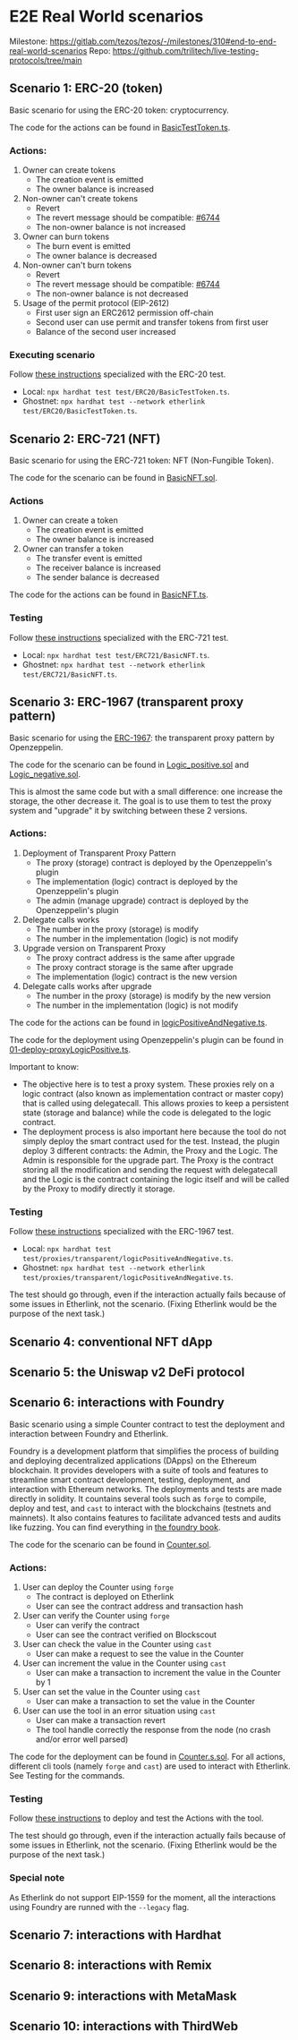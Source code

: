 # E2E Real World scenarios

Milestone: https://gitlab.com/tezos/tezos/-/milestones/310#end-to-end-real-world-scenarios
Repo: https://github.com/trilitech/live-testing-protocols/tree/main

## Scenario 1: ERC-20 (token)

Basic scenario for using the ERC-20 token: cryptocurrency.

The code for the actions can be found in [BasicTestToken.ts](https://github.com/trilitech/live-testing-protocols/blob/main/test/ERC20/BasicTestToken.ts).

### Actions:

 1. Owner can create tokens
    * The creation event is emitted
    * The owner balance is increased
 2. Non-owner can't create tokens
    * Revert
    * The revert message should be compatible: [#6744](https://gitlab.com/tezos/tezos/-/issues/6744)
    * The non-owner balance is not increased
 3. Owner can burn tokens
    * The burn event is emitted
    * The owner balance is decreased
 4. Non-owner can't burn tokens
    * Revert
    * The revert message should be compatible: [#6744](https://gitlab.com/tezos/tezos/-/issues/6744)
    * The non-owner balance is not decreased
 5. Usage of the permit protocol (EIP-2612)
    * First user sign an ERC2612 permission off-chain
    * Second user can use permit and transfer tokens from first user
    * Balance of the second user increased

### Executing scenario

Follow [these instructions](https://github.com/trilitech/live-testing-protocols/tree/main#tests) specialized with the ERC-20 test.
* Local: `npx hardhat test test/ERC20/BasicTestToken.ts`.
* Ghostnet: `npx hardhat test --network etherlink test/ERC20/BasicTestToken.ts`.

## Scenario 2: ERC-721 (NFT)

Basic scenario for using the ERC-721 token: NFT (Non-Fungible Token).

The code for the scenario can be found in [BasicNFT.sol](https://github.com/trilitech/live-testing-protocols/blob/main/contracts/ERC721/BasicNFT.sol).

### Actions

1. Owner can create a token
    * The creation event is emitted
    * The owner balance is increased
2. Owner can transfer a token
    * The transfer event is emitted
    * The receiver balance is increased
    * The sender balance is decreased

The code for the actions can be found in [BasicNFT.ts](https://github.com/trilitech/live-testing-protocols/blob/main/test/ERC721/BasicNFT.ts).

### Testing

Follow [these instructions](https://github.com/trilitech/live-testing-protocols/tree/main#tests) specialized with the ERC-721 test.

* Local: `npx hardhat test test/ERC721/BasicNFT.ts`.
* Ghostnet: `npx hardhat test --network etherlink test/ERC721/BasicNFT.ts`.

## Scenario 3: ERC-1967 (transparent proxy pattern)

Basic scenario for using the [ERC-1967](https://eips.ethereum.org/EIPS/eip-1967): the transparent proxy pattern by Openzeppelin.

The code for the scenario can be found in [Logic_positive.sol](https://github.com/trilitech/live-testing-protocols/blob/main/contracts/proxies/transparent/Logic_positive.sol) and [Logic_negative.sol](https://github.com/trilitech/live-testing-protocols/blob/main/contracts/proxies/transparent/Logic_negative.sol).

This is almost the same code but with a small difference: one increase the storage, the other decrease it. The goal is to use them to test the proxy system and "upgrade" it by switching between these 2 versions.

### Actions:
1. Deployment of Transparent Proxy Pattern
   * The proxy (storage) contract is deployed by the Openzeppelin's plugin
   * The implementation (logic) contract is deployed by the Openzeppelin's plugin
   * The admin (manage upgrade) contract is deployed by the Openzeppelin's plugin
2. Delegate calls works
   * The number in the proxy (storage) is modify
   * The number in the implementation (logic) is not modify
3. Upgrade version on Transparent Proxy
   * The proxy contract address is the same after upgrade
   * The proxy contract storage is the same after upgrade
   * The implementation (logic) contract is the new version
4. Delegate calls works after upgrade
   * The number in the proxy (storage) is modify by the new version
   * The number in the implementation (logic) is not modify

The code for the actions can be found in [logicPositiveAndNegative.ts](https://github.com/trilitech/live-testing-protocols/blob/main/test/proxies/transparent/logicPositiveAndNegative.ts).

The code for the deployment using Openzeppelin's plugin can be found in [01-deploy-proxyLogicPositive.ts](https://github.com/trilitech/live-testing-protocols/blob/main/deploy/proxies/transparent/01-deploy-proxyLogicPositive.ts).

Important to know:
- The objective here is to test a proxy system. These proxies rely on a logic contract (also known as implementation contract or master copy) that is called using delegatecall. This allows proxies to keep a persistent state (storage and balance) while the code is delegated to the logic contract.
- The deployment process is also important here because the tool do not simply deploy the smart contract used for the test. Instead, the plugin deploy 3 different contracts: the Admin, the Proxy and the Logic. The Admin is responsible for the upgrade part. The Proxy is the contract storing all the modification and sending the request with delegatecall and the Logic is the contract containing the logic itself and will be called by the Proxy to modify directly it storage.

### Testing

Follow [these instructions](https://github.com/trilitech/live-testing-protocols/tree/main#tests) specialized with the ERC-1967 test.
* Local: `npx hardhat test test/proxies/transparent/logicPositiveAndNegative.ts`.
* Ghostnet: `npx hardhat test --network etherlink test/proxies/transparent/logicPositiveAndNegative.ts`.

The test should go through, even if the interaction actually fails because of some issues in Etherlink, not the scenario. (Fixing Etherlink would be the purpose of the next task.)

## Scenario 4: conventional NFT dApp

## Scenario 5: the Uniswap v2 DeFi protocol

## Scenario 6: interactions with Foundry

Basic scenario using a simple Counter contract to test the deployment and interaction between Foundry and Etherlink.

Foundry is a development platform that simplifies the process of building and deploying decentralized applications (DApps) on the Ethereum blockchain. It provides developers with a suite of tools and features to streamline smart contract development, testing, deployment, and interaction with Ethereum networks. The deployments and tests are made directly in solidity. It countains several tools such as `forge` to compile, deploy and test, and `cast` to interact with the blockchains (testnets and mainnets). It also contains features to facilitate advanced tests and audits like fuzzing. You can find everything in [the foundry book](https://book.getfoundry.sh/).

The code for the scenario can be found in [Counter.sol](https://github.com/trilitech/development-tools-compatibility-etherlink/blob/main/foundry/src/Counter.sol).

### Actions:
1. User can deploy the Counter using `forge`
   * The contract is deployed on Etherlink
   * User can see the contract address and transaction hash
2. User can verify the Counter using `forge`
   * User can verify the contract
   * User can see the contract verified on Blockscout
3. User can check the value in the Counter using `cast`
   * User can make a request to see the value in the Counter
4. User can increment the value in the Counter using `cast`
   * User can make a transaction to increment the value in the Counter by 1
5. User can set the value in the Counter using `cast`
   * User can make a transaction to set the value in the Counter
6. User can use the tool in an error situation using `cast`
   * User can make a transaction revert
   * The tool handle correctly the response from the node (no crash and/or error well parsed)

The code for the deployment can be found in [Counter.s.sol](https://github.com/trilitech/development-tools-compatibility-etherlink/blob/main/foundry/script/Counter.s.sol). For all actions, different cli tools (namely `forge` and `cast`) are used to interact with Etherlink. See Testing for the commands.

### Testing

Follow [these instructions](https://github.com/trilitech/development-tools-compatibility-etherlink/tree/main/foundry#deploy-the-contract-and-run-some-tests-on-etherlink) to deploy and test the Actions with the tool.

The test should go through, even if the interaction actually fails because of some issues in Etherlink, not the scenario. (Fixing Etherlink would be the purpose of the next task.)

### Special note

As Etherlink do not support EIP-1559 for the moment, all the interactions using Foundry are runned with the `--legacy` flag.

## Scenario 7: interactions with Hardhat

## Scenario 8: interactions with Remix

## Scenario 9: interactions with MetaMask

## Scenario 10: interactions with ThirdWeb
